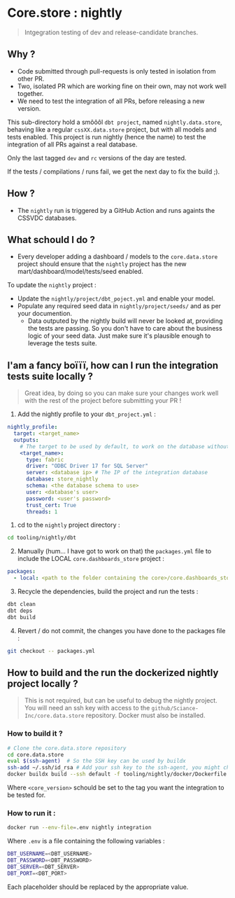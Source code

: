 
# Core.store : nightly
> Intgegration testing of dev and release-candidate branches.

## Why ?
* Code submitted through pull-requests is only tested in isolation from other PR. 
* Two, isolated PR which are working fine on their own, may not work well together.
* We need to test the integration of all PRs, before releasing a new version.

This sub-directory hold a smôôôl `dbt project`, named `nightly.data.store`, behaving like a regular `cssXX.data.store` project, but with all models and tests enabled. This project is run nightly (hence the name) to test the integration of all PRs against a real database.

Only the last tagged `dev` and `rc` versions of the day are tested.

If the tests / compilations / runs fail, we get the next day to fix the build ;).

## How ?
* The `nightly` run is triggered by a GitHub Action and runs againts the CSSVDC databases.

## What schould I do ?
* Every developer adding a dashboard / models to the `core.data.store` project should ensure that the `nightly` project has the new mart/dashboard/model/tests/seed enabled.

To update the `nightly` project :
* Update the `nightly/project/dbt_poject.yml` and enable your model.
* Populate any required seed data in `nightly/project/seeds/` and as per your documention.
    * Data outputed by the nightly build will never be looked at, providing the tests are passing. So you don't have to care about the business logic of your seed data. Just make sure it's plausible enough to leverage the tests suite.

## I'am a fancy boïïï, how can I run the integration tests suite locally ?
> Great idea, by doing so you can make sure your changes work well with the rest of the project before submitting your PR !

1. Add the nightly profile to your `dbt_project.yml` :

```yaml
nightly_profile:
  target: <target_name>
  outputs:
    # The target to be used by default, to work on the database without tampering with neither the production data, nor the others schemas
    <target_name>:
      type: fabric
      driver: "ODBC Driver 17 for SQL Server"
      server: <database ip> # The IP of the integration database
      database: store_nightly
      schema: <the database schema to use>
      user: <database's user>
      password: <user's password>
      trust_cert: True
      threads: 1
```


1. cd to the `nightly` project directory :

```bash
cd tooling/nightly/dbt
```

2. Manually (hum... I have got to work on that) the `packages.yml` file to include the LOCAL `core.dashboards_store` project :

```yaml
packages:
  - local: <path to the folder containing the core>/core.dashboards_store
```

3. Recycle the dependencies, build the project and run the tests : 

```bash
dbt clean
dbt deps
dbt build
```

4. Revert / do not commit, the changes you have done to the packages file : 

```bash
git checkout -- packages.yml
```

## How to build and the run the dockerized nightly project locally ?
> This is not required, but can be useful to debug the nightly project. You will need an ssh key with access to the `github/Sciance-Inc/core.data.store` repository. Docker must also be installed.

### How to build it ? 

```bash
# Clone the core.data.store repository
cd core.data.store
eval $(ssh-agent)  # So the SSH key can be used by buildx
ssh-add ~/.ssh/id_rsa # Add your ssh key to the ssh-agent, you might choose another key than id_rsa
docker buildx build --ssh default -f tooling/nightly/docker/Dockerfile . -t nightly --build-arg CORE_VERSION=<core_version> --build-arg TARGET=<rc|dev>
```
Where `<core_version>` schould be set to the tag you want the integration to be tested for.

### How to run it : 

```bash
docker run --env-file=.env nightly integration
```

Where `.env` is a file containing the following variables : 

```bash
DBT_USERNAME=<DBT_USERNAME>
DBT_PASSWORD=<DBT_PASSWORD>
DBT_SERVER=<DBT_SERVER>
DBT_PORT=<DBT_PORT>
```

Each placeholder should be replaced by the appropriate value.




